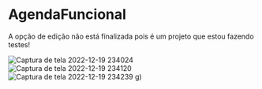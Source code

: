 # AgendaFuncional
A opção de edição não está finalizada pois é um projeto que estou fazendo testes!

![Captura de tela 2022-12-19 234024](https://user-images.githubusercontent.com/103136917/208569313-5a1b8285-f842-496c-b396-63c76d6ed2dc.jpg)
![Captura de tela 2022-12-19 234120](https://user-images.githubusercontent.com/103136917/208569316-fd36953a-002a-4eca-9256-8879faeb0444.jpg)
![Captura de tela 2022-12-19 234239](https://user-images.githubusercontent.com/103136917/208569436-ef29c704-01fd-41f3-bc6a-826b331f0997.jpg)
g)
